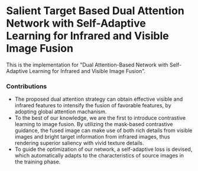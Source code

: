 # Salient Target Based Dual Attention Network with Self-Adaptive Learning for Infrared and Visible Image Fusion
This is the implementation for "Dual Attention-Based Network with Self-Adaptive Learning for Infrared and Visible Image Fusion".

### Contributions

- The proposed dual attention strategy can obtain effective visible and infrared features to intensify the fusion of  favorable features, by adopting global attention machanism. 
-  To the best of our knowledge, we are the first to introduce contrastive learning to image fusion. By utilizing  the mask-based contrastive guidance, the fused image can make use of both rich details from visible images and bright target information from infrared images, thus rendering superior saliency with vivid texture details.
- To guide the optimization of our network, a self-adaptive loss is devised, which automatically adapts to the characteristics of source  images in the training phase. 

